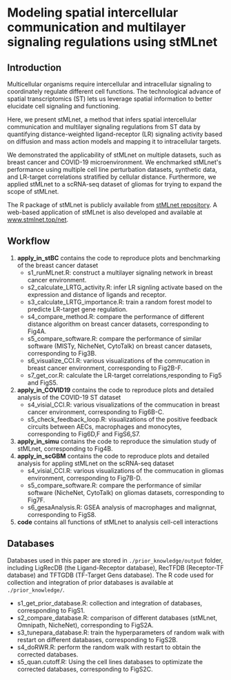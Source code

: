 # Modeling spatial intercellular communication and multilayer signaling regulations using stMLnet

## Introduction 
Multicellular organisms require intercellular and intracellular signaling to coordinately regulate different cell functions. The technological advance of spatial transcriptomics (ST) lets us leverage spatial information to better elucidate cell signaling and functioning. 

Here, we present stMLnet, a method that infers spatial intercellular communication and multilayer signaling regulations from ST data by quantifying distance-weighted ligand-receptor (LR) signaling activity based on diffusion and mass action models and mapping it to intracellular targets. 

We demonstrated the applicability of stMLnet on multiple datasets, such as breast cancer and COVID-19 microenvironment. We enchmarked stMLnet's performance using multiple cell line perturbation datasets, synthetic data, and LR-target correlations stratified by cellular distance. Furthermore, we applied stMLnet to a scRNA-seq dataset of gliomas for trying to expand the scope of stMLnet.

The R package of stMLnet is publicly available from <a href="https://github.com/SunXQlab/stMLnet" target="_blank">stMLnet repository</a>. A web-based application of stMLnet is also developed and available at www.stmlnet.top/net. 
 
## Workflow

1. **apply_in_stBC** contains the code to reproduce plots and benchmarking of the breast cancer dataset <br>
    - s1_runMLnet.R: construct a multilayer signaling network in breast cancer environment.
    - s2_calculate_LRTG_activity.R: infer LR signling activate based on the expression and distance of ligands and receptor.
    - s3_calculate_LRTG_importance.R: train a random forest model to predicte LR-target gene regulation.
    - s4_compare_method.R: compare the performance of different distance algorithm on breast cancer datasets, corresponding to Fig4A.
    - s5_compare_software.R: compare the performance of similar software (MISTy, NicheNet, CytoTalk) on breast cancer datasets, corresponding to Fig3B.
    - s6_visualize_CCI.R: various visualizations of the commucation in breast cancer environment, corresponding to Fig2B-F.
   - s7_get_cor.R: calculate the LR-target correlations,responding to Fig5 and FigS5.
2. **apply_in_COVID19** contains the code to reproduce plots and detailed analysis of the COVID-19 ST dataset <br>
   - s4_visial_CCI.R: various visualizations of the commucation in breast cancer environment, corresponding to Fig6B-C.
   - s5_check_feedback_loop.R: visualizations of the positive feedback circuits between AECs, macrophages and monocytes, corresponding to Fig6D,F and FigS6,S7.
3. **apply_in_simu** contains the code to reproduce the simulation study of stMLnet, corresponding to Fig4B. <br>
4. **apply_in_scGBM** contains the code to reproduce plots and detailed analysis for appling stMLnet on the scRNA-seq dataset <br>
   - s4_visial_CCI.R: various visualizations of the commucation in gliomas environment, corresponding to Fig7B-D.
   - s5_compare_software.R: compare the performance of similar software (NicheNet, CytoTalk) on gliomas datasets, corresponding to Fig7F.
   - s6_gesaAnalysis.R: GSEA analysis of macrophages and malignnat, corresponding to FigS8.
5. **code** contains all functions of stMLnet to analysis cell-cell interactions <br>

## Databases

Databases used in this paper are stored in `./prior_knowledge/output` folder, including LigRecDB (the Ligand-Receptor database), RecTFDB (Receptor-TF database) and TFTGDB (TF-Target Gens database). The R code used for collection and integration of prior databases is available at `./prior_knowledge/`.

  - s1_get_prior_database.R: collection and integration of databases, corresponding to FigS1.
  - s2_compare_database.R: comparison of different databases (stMLnet, Omnipath, NicheNet), corresponding to FigS2A.
  - s3_tunepara_database.R: train the hyperparameters of random walk with restart on different databases, corresponding to FigS2B.
  - s4_doRWR.R: perform the random walk with restart to obtain the corrected databases.
  - s5_quan.cutoff.R: Using the cell lines databases to optimizate the corrected databases, corresponding to FigS2C.
    

